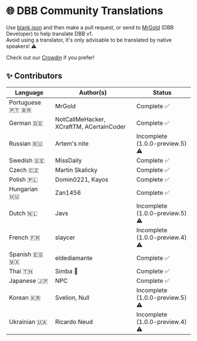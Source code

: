 # 🌐 DBB Community Translations

Use [blank.json](blank.json) and then make a pull request, or send to [MrGold](https://discord.gg/PAzxTDw) (DBB Developer) to help translate DBB v1.<br>
Avoid using a translator, it's only advisable to be translated by native speakers! ⚠️

Check out our [Crowdin](https://translate.dbb.software/) if you prefer!

## ✨ Contributors

| Language         | Author(s)                                | Status                          |
| ---------------- | ---------------------------------------- | ------------------------------- |
| Portuguese 🇵🇹 🇧🇷  | MrGold                                   | Complete ✅                     |
| German 🇩🇪        | NotCallMeHacker, XCraftTM, ACertainCoder | Complete ✅                     |
| Russian 🇷🇺       | Artem's nite                             | Incomplete (1.0.0-preview.5) ⚠️ |
| Swedish 🇸🇪       | MissDaily                                | Complete ✅                     |
| Czech 🇨🇿         | Martin Skalicky                          | Complete ✅                     |
| Polish 🇵🇱        | Domin0221, Kayos                         | Complete ✅                     |
| Hungarian 🇭🇺     | Zan1456                                  | Complete ✅                     |
| Dutch 🇳🇱         | Javs                                     | Incomplete (1.0.0-preview.5) ⚠️ |
| French 🇫🇷        | slaycer                                  | Incomplete (1.0.0-preview.4) ⚠️ |
| Spanish 🇪🇸 🇲🇽    | eldediamante                             | Complete ✅                     |
| Thai 🇹🇭          | Simba 🦁                                | Complete ✅                     |
| Japanese 🇯🇵      | NPC                                      | Complete ✅                     |
| Korean 🇰🇷        | Svelion, Null                            | Incomplete (1.0.0-preview.5) ⚠️ |
| Ukrainian 🇺🇦     | Ricardo Neud                             | Incomplete (1.0.0-preview.4) ⚠️ |
